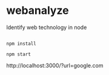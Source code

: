 # webanalyze
Identify web technology in node

<code>
npm install
</code>
<code>
npm start
</code>

http://localhost:3000/?url=google.com